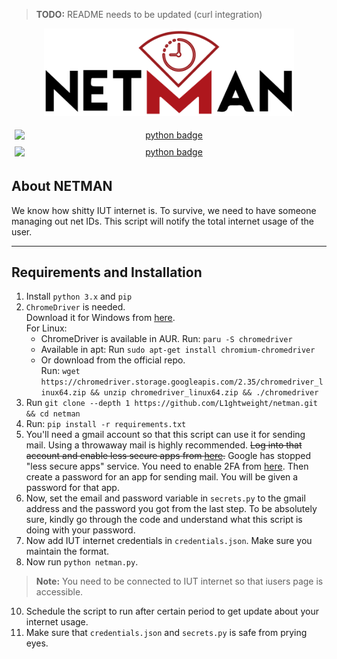 > **TODO:** README needs to be updated (curl integration)

<p align="center">
    <a href="" target="_blank"><img src="assets/netman-logo-2-cropped-reduced.png" width="400"></a>
</p>
<p align="center">
    <a href=""><img src="https://img.shields.io/badge/python-3670A0?style=for-the-badge&logo=python&logoColor=ffdd54" alt="python badge" style="display:block;padding:5px"></a>
    <a href=""><img src="https://img.shields.io/badge/-selenium-%43B02A?style=for-the-badge&logo=selenium&logoColor=white" alt="python badge" style="display:block;padding:5px"></a>
    
</p>



## About NETMAN
We know how shitty IUT internet is. To survive, we need to have someone managing out net IDs.
This script will notify the total internet usage of the user.

---

## Requirements and Installation
1. Install `python 3.x` and `pip`
2. `ChromeDriver` is needed. \
    Download it for Windows from [here](https://chromedriver.chromium.org/downloads). \
    For Linux: 
    * ChromeDriver is available in AUR. Run: `paru -S chromedriver`
    * Available in apt: Run `sudo apt-get install chromium-chromedriver` 
    * Or download from the official repo. \
    Run: `wget https://chromedriver.storage.googleapis.com/2.35/chromedriver_linux64.zip && unzip chromedriver_linux64.zip && ./chromedriver`
3. Run `git clone --depth 1 https://github.com/L1ghtweight/netman.git && cd netman`
4. Run: `pip install -r requirements.txt`
5. You'll need a gmail account so that this script can use it for sending mail. 
Using a throwaway mail is highly recommended.
~~Log into that account and enable less secure apps from [here](https://myaccount.google.com/lesssecureapps).~~
 Google has stopped "less secure apps" service.  You need to enable 2FA from [here](https://myaccount.google.com/u/3/security). Then create a password for an app for sending mail. You will be given a password for that app.
6. Now, set the email and password variable in `secrets.py` to the gmail address and the password you got from the last step. 
To be absolutely sure, kindly go through the code and understand what this script is doing with your password.
7. Now add IUT internet credentials in `credentials.json`. Make sure you maintain the format.
8. Now run `python netman.py`.
> **Note:** You need to be connected to IUT internet so that iusers page is accessible.
10. Schedule the script to run after certain period to
get update about your internet usage.
11. Make sure that `credentials.json` and `secrets.py` is
safe from prying eyes.

